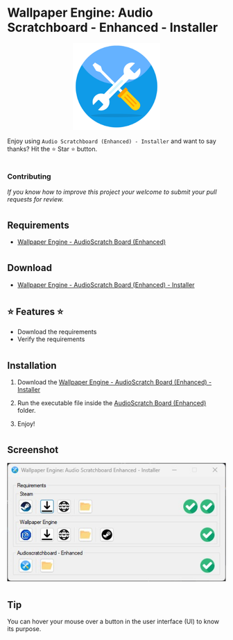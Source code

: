 # Wallpaper Engine: Audio Scratchboard - Enhanced - Installer

<p align="center">
<img src="WallpaperEngineAudioScratchboardEnhancedInstaller\Resources\Logo.png" alt="Preview" width="200" />
<p>

Enjoy using ```Audio Scratchboard (Enhanced) - Installer``` and want to say thanks? Hit the ⭐️ Star ⭐️ button.

#
### Contributing
*If you know how to improve this project your welcome to submit your pull requests for review.*
#

## Requirements
- [Wallpaper Engine - AudioScratch Board (Enhanced)](https://github.com/DivineBytes/AudioScratchboardEnhanced/archive/refs/heads/master.zip)

#

## Download
- [Wallpaper Engine - AudioScratch Board (Enhanced) - Installer](https://github.com/DivineBytes/WallpaperEngineAudioScratchboardEnhancedInstaller/releases/download/1.0.0.0/WallpaperEngineAudioScratchboardEnhancedInstaller.exe)

#

## ⭐ Features ⭐
- Download the requirements
- Verify the requirements

#

## Installation
1. Download the [Wallpaper Engine - AudioScratch Board (Enhanced) - Installer](https://github.com/DivineBytes/WallpaperEngineAudioScratchboardEnhancedInstaller/releases/download/1.0.0.0/WallpaperEngineAudioScratchboardEnhancedInstaller.exe)

2. Run the executable file inside the [AudioScratch Board (Enhanced)](https://github.com/DivineBytes/AudioScratchboardEnhanced) folder.

3. Enjoy!

#

## Screenshot

<p align="center">
<img src="WallpaperEngineAudioScratchboardEnhancedInstaller\Resources\Screenshot0.jpg" alt="Screenshot 0" width="600" />
<p>

#

## Tip

You can hover your mouse over a button in the user interface (UI) to know its purpose.